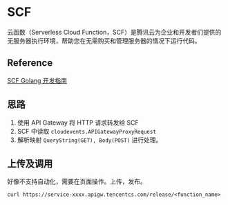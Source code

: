 # SCF
云函数（Serverless Cloud Function，SCF）是腾讯云为企业和开发者们提供的无服务器执行环境，帮助您在无需购买和管理服务器的情况下运行代码。

## Reference

[SCF Golang 开发指南](https://cloud.tencent.com/document/product/583/18032)

## 思路

1. 使用 API Gateway 将 HTTP 请求转发给 SCF
2. SCF 中读取 `cloudevents.APIGatewayProxyRequest`
3. 解析映射 `QueryString(GET), Body(POST)` 进行处理。


## 上传及调用
好像不支持自动化，需要在页面操作。上传，发布。

```buildoutcfg
curl https://service-xxxx.apigw.tencentcs.com/release/<function_name>
```
